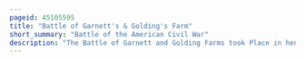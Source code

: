 ```yaml
---
pageid: 45105595
title: "Battle of Garnett's & Golding's Farm"
short_summary: "Battle of the American Civil War"
description: "The Battle of Garnett and Golding Farms took Place in henrico County Virginia on June 2728 1862 as Part of the seven Days Battles of the Peninsula Campaign of the american civil War. While the battle at Gaines's Mill raged north of the Chickahominy River, the forces of Confederate general John B. Magruder conducted a Reconnaissance in Force which evolved into a minor Attack on the Union Line at Garnett's Farm South of the River. The Confederates were defeated again on the Morning of June 28 but were easily defeated in both Cases. The Action at Garnett and golding Farms did Nothing but Convince Mcclellan that he was being attacked from both Sides of the Chickahominy."
---
```

